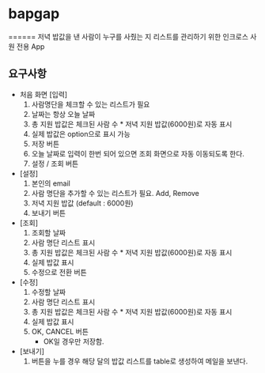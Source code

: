 # bapgap
======
저녁 밥값을 낸 사람이 누구를 사줬는 지 리스트를 관리하기 위한 인크로스 사원 전용 App

## 요구사항

* 처음 화면 [입력]
  1. 사람명단을 체크할 수 있는 리스트가 필요
	2. 날짜는 항상 오늘 날짜
	3. 총 지원 밥값은 체크된 사람 수 * 저녁 지원 밥값(6000원)로 자동 표시
	4. 실제 밥값은 option으로 표시 가능
	5. 저장 버튼
	6. 오늘 날짜로 입력이 한번 되어 있으면 조회 화면으로 자동 이동되도록 한다.
	7. 설정 / 조회 버튼
* [설정]
	1. 본인의 email
	2. 사람 명단을 추가할 수 있는 리스트가 필요. Add, Remove
	3. 저녁 지원 밥값 (default : 6000원)
	4. 보내기 버튼
* [조회]
	1. 조회할 날짜
	2. 사람 명단 리스트 표시
	3. 총 지원 밥값은 체크된 사람 수 * 저녁 지원 밥값(6000원)로 자동 표시
	4. 실제 밥값 표시
	5. 수정으로 전환 버튼
* [수정]
	1. 수정할 날짜
	2. 사람 명단 리스트 표시
	3. 총 지원 밥값은 체크된 사람 수 * 저녁 지원 밥값(6000원)로 자동 표시
	4. 실제 밥값 표시
	5. OK, CANCEL 버튼
		* OK일 경우만 저장함.
* [보내기]
  1. 버튼을 누를 경우 해당 달의 밥값 리스트를 table로 생성하여 메일을 보낸다.

